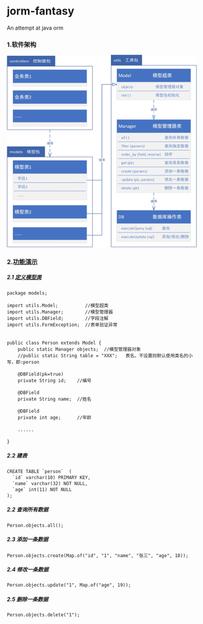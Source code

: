 # jorm-fantasy
An attempt at java orm


### 1.软件架构
![软件架构](docs/软件架构.jpg)

### 2.[功能演示](src/test)
##### 2.1 [定义模型类](src/test/TestPerson.java)
```
package models;
 
import utils.Model;          //模型超类
import utils.Manager;        //模型管理器
import utils.DBField;        //字段注解
import utils.FormException;  //表单验证异常
 
 
public class Person extends Model {
	public static Manager objects;  //模型管理器对象
	//public static String table = "XXX";   表名，不设置则默认使用类名的小写，即:person
	
	@DBField(pk=true)
	private String id;	  //编号
	
	@DBField
	private String name;  //姓名
	
	@DBField
	private int age;	  //年龄

    ......
	
}
```
##### 2.2 建表
```
CREATE TABLE `person`  (
  `id` varchar(10) PRIMARY KEY,
  `name` varchar(32) NOT NULL,
  `age` int(11) NOT NULL
);
```
##### 2.2 查询所有数据
```
Person.objects.all();
```
##### 2.3 添加一条数据
```
Person.objects.create(Map.of("id", "1", "name", "张三", "age", 18));
```
##### 2.4 修改一条数据
```
Person.objects.update("1", Map.of("age", 19));
```
##### 2.5 删除一条数据
```
Person.objects.delete("1");
```
